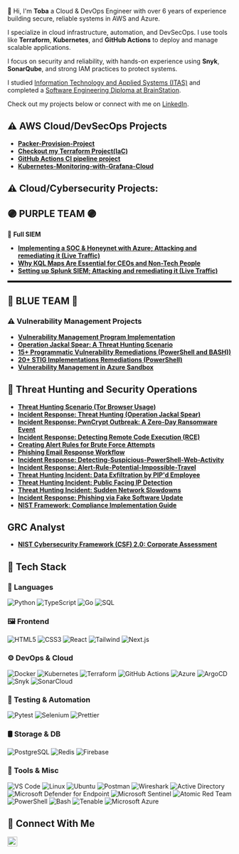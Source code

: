 👋 Hi, I'm **Toba** a Cloud & DevOps Engineer with over 6 years of experience building secure, reliable systems in AWS and Azure.

I specialize in cloud infrastructure, automation, and DevSecOps. I use tools like **Terraform**, **Kubernetes**, and **GitHub Actions** to deploy and manage scalable applications.

I focus on security and reliability, with hands-on experience using **Snyk**, **SonarQube**, and strong IAM practices to protect systems.

I studied [Information Technology and Applied Systems (ITAS)](https://tradesappliedtech.viu.ca/itas) and completed a [Software Engineering Diploma at BrainStation](https://brainstation.io/course/online/remote-web-development-bootcamp).

Check out my projects below or connect with me on [LinkedIn](https://www.linkedin.com/in/gabriel-omoniyi).



## ⚠️ AWS Cloud/DevSecOps Projects 
- **[Packer-Provision-Project ](https://github.com/Toba0z/packer-provisioning)**
- **[Checkout my Terraform Project(IaC) ](https://github.com/Toba0z/springapp_terraform)**
- **[GitHub Actions CI pipeline project ](https://github.com/Toba0z/DevSecOps_pipeline_PJ/tree/main)**
- **[Kubernetes-Monitoring-with-Grafana-Cloud](https://github.com/Toba0z/Kubernetes-Monitoring-with-Grafana-Cloud.git)**

## ⚠️ Cloud/Cybersecurity Projects:
## 🟣 PURPLE TEAM 🟣

🎯 **Full SIEM**

- **[Implementing a SOC & Honeynet with Azure; Attacking and remediating it (Live Traffic)](https://github.com/Toba0z/Cloud-Soc)**
- **[Why KQL Maps Are Essential for CEOs and Non-Tech People](https://github.com/Toba0z/KQL-Map-Why-KQL-Maps-Are-Essential-for-CEOs-and-Non-Tech-Ppl/tree/main)**
- **[Setting up Splunk SIEM; Attacking and remediating it (Live Traffic)](https://github.com/Toba0z/Splunk-SIEM)**
  
<hr style="height:4px; background-color:black; border:none;" />

## 🔵 BLUE TEAM 🔵

### ⚠️ Vulnerability Management Projects

- **[Vulnerability Management Program Implementation](https://github.com/Toba0z/vulnerability_Management_program)**
- **[Operation Jackal Spear: A Threat Hunting Scenario](https://github.com/Toba0z/stig--implementation)**
- **[15+ Programmatic Vulnerability Remediations (PowerShell and BASH))](https://github.com/Toba0z/Audit-Remediation-Win-Server)**
- **[20+ STIG Implementations Remediations (PowerShell)](https://github.com/Toba0z/Toba0z-Remediation-Automation-Bash-Powershell)**
- **[Vulnerability Management in Azure Sandbox](https://github.com/Toba0z/ten-nessus-vulnerability/blob/main/README.md)**

## 🚨 Threat Hunting and Security Operations

- **[Threat Hunting Scenario (Tor Browser Usage)](https://github.com/Toba0z/threat-hunting-scenario-tor-brws/tree/main)**
- **[Incident Response: Threat Hunting (Operation Jackal Spear)](https://github.com/Toba0z/Operation-Jackal-Spear-A-Threat-Hunting-Scenario/blob/main/README.md)**
- **[Incident Response: PwnCrypt Outbreak: A Zero-Day Ransomware Event](https://github.com/Toba0z/Operation-PwnCrypt-Zero-Day-Ransomware-Strike/blob/main/README.md)**
- **[Incident Response: Detecting Remote Code Execution (RCE)](https://github.com/Toba0z/Detecting-Remote-Code-Execution-RCE-/blob/main/README.md)**
- **[Creating Alert Rules for Brute Force Attempts](https://github.com/Toba0z/Creating-Alert-Rules-for-Brute-Force-Attempts/blob/main/README.md)**
- **[Phishing Email Response Workflow](https://github.com/Toba0z/Phishing-Email-Response-Workflow/blob/main/README.md)**
- **[Incident Response: Detecting-Suspicious-PowerShell-Web-Activity](https://github.com/Toba0z/Detecting-Suspicious-PowerShell-Web-Activity/blob/main/README.md)**
- **[Incident Response: Alert-Rule-Potential-Impossible-Travel](https://github.com/Toba0z/Alert-Rule-Potential-Impossible-Travel/blob/main/README.md)**
- **[Threat Hunting Incident: Data Exfiltration by PIP'd Employee](https://github.com/Toba0z/Data-Exfiltration-Detection/blob/main/README.md)**
- **[Threat Hunting Incident: Public Facing IP Detection](https://github.com/Toba0z/DeviceInfo-Alert-Public-IP-Exposure/blob/main/README.md)**
- **[Threat Hunting Incident: Sudden Network Slowdowns](https://github.com/Toba0z/Alert-Sudden-Network-Slowdowns/blob/main/README.md)**
- **[Incident Response: Phishing via Fake Software Update](https://github.com/Toba0z/Update-Phishing-Detection-Software/blob/main/README.md)**
- **[NIST Framework: Compliance Implementation Guide](https://github.com/Toba0z/NIST-Compliance-Framework-Overview/blob/main/README.md)**

## GRC Analyst
- **[NIST Cybersecurity Framework (CSF) 2.0: Corporate Assessment](https://github.com/Toba0z/Governance-Risk-Compliance-Analyst-Project/blob/main/README.md)**




## 🚀 Tech Stack

### 🧠 Languages
![Python](https://img.shields.io/badge/-Python-3776AB?style=flat&logo=python&logoColor=white)
![TypeScript](https://img.shields.io/badge/-TypeScript-3178C6?style=flat&logo=typescript&logoColor=white)
![Go](https://img.shields.io/badge/-Go-00ADD8?style=flat&logo=go)
![SQL](https://img.shields.io/badge/-SQL-4479A1?style=flat&logo=postgresql&logoColor=white)

### 🖼️ Frontend
![HTML5](https://img.shields.io/badge/-HTML5-E34F26?style=flat&logo=html5)
![CSS3](https://img.shields.io/badge/-CSS3-1572B6?style=flat&logo=css3)
![React](https://img.shields.io/badge/-React-61DAFB?style=flat&logo=react)
![Tailwind](https://img.shields.io/badge/-Tailwind-06B6D4?style=flat&logo=tailwindcss)
![Next.js](https://img.shields.io/badge/-Next.js-000000?style=flat&logo=next.js)

### ⚙️ DevOps & Cloud
![Docker](https://img.shields.io/badge/-Docker-2496ED?style=flat&logo=docker&logoColor=white)
![Kubernetes](https://img.shields.io/badge/-Kubernetes-326CE5?style=flat&logo=kubernetes&logoColor=white)
![Terraform](https://img.shields.io/badge/-Terraform-7B42BC?style=flat&logo=terraform)
![GitHub Actions](https://img.shields.io/badge/-GitHub%20Actions-2088FF?style=flat&logo=githubactions)
![Azure](https://img.shields.io/badge/-Azure-0089D6?style=flat&logo=microsoftazure&logoColor=white)
![ArgoCD](https://img.shields.io/badge/-ArgoCD-DE3423?style=flat&logo=argo&logoColor=white)
![Snyk](https://img.shields.io/badge/-Snyk-4C4A73?style=flat&logo=snyk&logoColor=white)
![SonarCloud](https://img.shields.io/badge/-SonarCloud-F3702A?style=flat&logo=sonarcloud&logoColor=white)


### 🧪 Testing & Automation
![Pytest](https://img.shields.io/badge/-Pytest-0A9EDC?style=flat&logo=pytest&logoColor=white)
![Selenium](https://img.shields.io/badge/-Selenium-43B02A?style=flat&logo=selenium)
![Prettier](https://img.shields.io/badge/-Prettier-F7B93E?style=flat&logo=prettier)

### 🛢️ Storage & DB
![PostgreSQL](https://img.shields.io/badge/-PostgreSQL-336791?style=flat&logo=postgresql)
![Redis](https://img.shields.io/badge/-Redis-DC382D?style=flat&logo=redis)
![Firebase](https://img.shields.io/badge/-Firebase-FFCA28?style=flat&logo=firebase)

### 🧰 Tools & Misc
![VS Code](https://img.shields.io/badge/-VSCode-007ACC?style=flat&logo=visualstudiocode)
![Linux](https://img.shields.io/badge/-Linux-FCC624?style=flat&logo=linux)
![Ubuntu](https://img.shields.io/badge/-Ubuntu-E95420?style=flat&logo=ubuntu)
![Postman](https://img.shields.io/badge/-Postman-FF6C37?style=flat&logo=postman)
![Wireshark](https://img.shields.io/badge/-Wireshark-1679A7?style=flat&logo=wireshark)
![Active Directory](https://img.shields.io/badge/-Active%20Directory-003366?style=flat&logo=microsoft&logoColor=white)
![Microsoft Defender for Endpoint](https://img.shields.io/badge/-Defender%20for%20Endpoint-0078D4?style=flat&logo=microsoft)
![Microsoft Sentinel](https://img.shields.io/badge/-Microsoft%20Sentinel-5E5E5E?style=flat&logo=azuredevops)
![Atomic Red Team](https://img.shields.io/badge/-Atomic%20Red%20Team-F03C2E?style=flat&logo=attackiq&logoColor=white)
![PowerShell](https://img.shields.io/badge/-PowerShell-5391FE?style=flat&logo=powershell&logoColor=white)
![Bash](https://img.shields.io/badge/-Bash-4EAA25?style=flat&logo=gnubash&logoColor=white)
![Tenable](https://img.shields.io/badge/-Tenable-0052CC?style=flat&logoColor=white)
![Microsoft Azure](https://img.shields.io/badge/-Microsoft%20Azure-0089D6?style=flat&logo=microsoftazure&logoColor=white)


## 🤳 Connect With Me


[<img align="left" alt="___________ | LinkedIn" width="22px" src="https://cdn.jsdelivr.net/npm/simple-icons@v3/icons/linkedin.svg" />][linkedin]


[linkedin]: https://linkedin.com/in/___________

<!--
<img width="35" alt="image" src="https://github.com/user-attachments/assets/2f41c7cd-5ea8-4475-b451-a37161b6c3fb"> 
<img width="35" alt="image" src="https://github.com/user-attachments/assets/77649969-9910-4994-8b96-74a116cfb2a8">
-->

